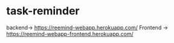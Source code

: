 # task-reminder

backend-> https://reemind-webapp.herokuapp.com/
Frontend -> https://reemind-webapp-frontend.herokuapp.com/
